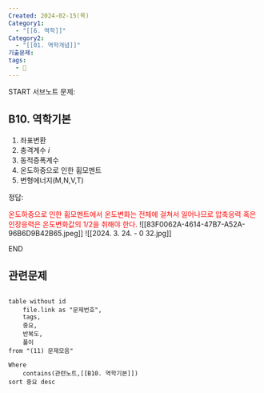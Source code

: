 ```yaml
---
Created: 2024-02-15(목)
Category1:
  - "[[6. 역학]]"
Category2:
  - "[[01. 역학개념]]"
기출문제: 
tags:
  - 🧮
---
```

START
서브노트
문제:  
## B10. 역학기본 
1. 좌표변환
2. 충격계수 $i$
3. 동적증폭계수
4. 온도하중으로 인한 휨모멘트
5. 변형에너지(M,N,V,T)

정답: 


<font color="#ff0000">온도하중으로 인한 휨모멘트에서 온도변화는 전체에 걸쳐서 일어나므로 압축응력 혹은 인장응력은 온도변화값의 1/2을 취해야 한다.</font>
![[83F0062A-4614-47B7-A52A-96B6D9B42B65.jpeg]]
![[2024. 3. 24. - 0 32.jpg]]

<!--ID: 1708047554270-->
END

## 관련문제
```dataview

table without id
	file.link as "문제번호",
	tags,
	중요,
	반복도,
	풀이
from "(11) 문제모음"

Where
	contains(관련노트,[[B10. 역학기본]])
sort 중요 desc

```